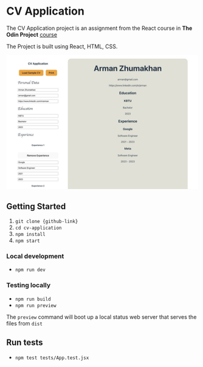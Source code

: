 # CV Application

The CV Application project is an assignment from the React course in **The Odin Project** [course](https://www.theodinproject.com/paths/full-stack-javascript/courses/react)

The Project is built using React, HTML, CSS.

![Preview](public/cv-application-screenshot.jpeg)

## Getting Started
1. `git clone {github-link}`
2. `cd cv-application`
3. `npm install`
4. `npm start`

### Local development
- `npm run dev`

### Testing locally
- `npm run build`
- `npm run preview` 

The `preview` command will boot up a local status web server that serves the files from `dist`

## Run tests
- `npm test tests/App.test.jsx`
